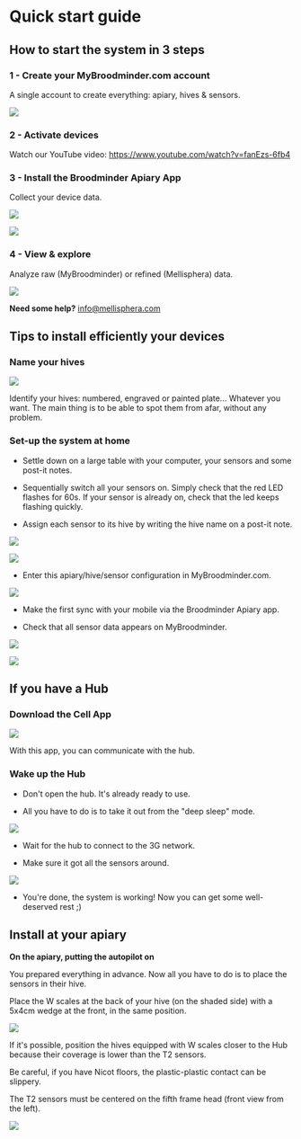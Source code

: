 # Quick start guide

## How to start the system in 3 steps

### 1 - Create your MyBroodminder.com account

A single account to create everything: apiary, hives & sensors. 

![](./images/guide/1.png)

### 2 - Activate devices

Watch our YouTube video: https://www.youtube.com/watch?v=fanEzs-6fb4 

### 3 - Install the Broodminder Apiary App

Collect your device data. 

![](./images/guide/Picto3logo.png)

![](./images/guide/2fr.png)

### 4 - View & explore

Analyze raw (MyBroodminder) or refined (Mellisphera) data.

![](./images/guide/3.png)

**Need some help?** [info@mellisphera.com](mailto:info@mellisphera.com)

## Tips to install efficiently your devices

### Name your hives

![](./images/guide/Picto4.png)

Identify your hives: numbered, engraved or painted plate... Whatever you want. The main thing is to be able to spot them from afar, without any problem.  

### Set-up the system at home

- Settle down on a large table with your computer, your sensors and some post-it notes. 

- Sequentially switch all your sensors on. Simply check that the red LED flashes for 60s. If your sensor is already on, check that the led keeps flashing quickly.

- Assign each sensor to its hive by writing the hive name on a post-it note. 

![](./images/guide/4.png)

![](./images/guide/5.png)

- Enter this apiary/hive/sensor configuration in MyBroodminder.com.  

![](./images/guide/6.png)

- Make the first sync with your mobile via the Broodminder Apiary app. 

- Check that all sensor data appears on MyBroodminder.

![](./images/guide/7.png)

![](./images/guide/8.png)

## If you have a Hub

### Download the Cell App

![](./images/guide/Picto5.png)

With this app, you can communicate with the hub. 

### Wake up the Hub

- Don't open the hub. It's already ready to use.  

- All you have to do is to take it out from the "deep sleep" mode.

![](./images/guide/10.png)

- Wait for the hub to connect to the 3G network.

- Make sure it got all the sensors around.

![](./images/guide/11.png)

- You're done, the system is working! Now you can get some well-deserved rest ;) 

## Install at your apiary 

**On the apiary, putting the autopilot on** 

You prepared everything in advance. Now all you have to do is to place the sensors in their hive.  

Place the W scales at the back of your hive (on the shaded side) with a 5x4cm wedge at the front, in the same position. 

![](./images/guide/12.png)

If it's possible, position the hives equipped with W scales closer to the Hub because their coverage is lower than the T2 sensors. 

Be careful, if you have Nicot floors, the plastic-plastic contact can be slippery.

The T2 sensors must be centered on the fifth frame head (front view from the left). 

![](./images/guide/13.png)
